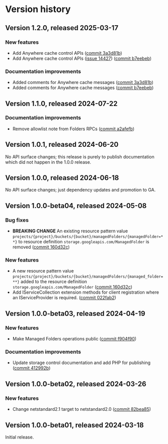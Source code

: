 # Version history

## Version 1.2.0, released 2025-03-17

### New features

- Add Anywhere cache control APIs ([commit 3a3d81b](https://github.com/googleapis/google-cloud-dotnet/commit/3a3d81b98367ed8efcb454b9fb2bcdbe9b224848))
- Add Anywhere cache control APIs ([issue 14427](https://github.com/googleapis/google-cloud-dotnet/issues/14427)) ([commit b7eebeb](https://github.com/googleapis/google-cloud-dotnet/commit/b7eebeb3599ae9fb567b9d36100325a7fc33057b))

### Documentation improvements

- Added comments for Anywhere cache messages ([commit 3a3d81b](https://github.com/googleapis/google-cloud-dotnet/commit/3a3d81b98367ed8efcb454b9fb2bcdbe9b224848))
- Added comments for Anywhere cache messages ([commit b7eebeb](https://github.com/googleapis/google-cloud-dotnet/commit/b7eebeb3599ae9fb567b9d36100325a7fc33057b))

## Version 1.1.0, released 2024-07-22

### Documentation improvements

- Remove allowlist note from Folders RPCs ([commit a2afefb](https://github.com/googleapis/google-cloud-dotnet/commit/a2afefb2bb16c0b0d5382cd6e2eae4ff81867ee7))
## Version 1.0.1, released 2024-06-20

No API surface changes; this release is purely to publish
documentation which did not happen in the 1.0.0 release.

## Version 1.0.0, released 2024-06-18

No API surface changes; just dependency updates and promotion to GA.

## Version 1.0.0-beta04, released 2024-05-08

### Bug fixes

- **BREAKING CHANGE** An existing resource pattern value `projects/{project}/buckets/{bucket}/managedFolders/{managedFolder=**}` to resource definition `storage.googleapis.com/ManagedFolder` is removed ([commit 160d32c](https://github.com/googleapis/google-cloud-dotnet/commit/160d32cd7ff78ae2aeeb9aa6383c8212b27d3b67))

### New features

- A new resource pattern value `projects/{project}/buckets/{bucket}/managedFolders/{managed_folder=**}` added to the resource definition `storage.googleapis.com/ManagedFolder` ([commit 160d32c](https://github.com/googleapis/google-cloud-dotnet/commit/160d32cd7ff78ae2aeeb9aa6383c8212b27d3b67))
- Add IServiceCollection extension methods for client registration where an IServiceProvider is required. ([commit 022fab2](https://github.com/googleapis/google-cloud-dotnet/commit/022fab203f28fb9c608972af7f8b83f571ae5694))

## Version 1.0.0-beta03, released 2024-04-19

### New features

- Make Managed Folders operations public ([commit f904f90](https://github.com/googleapis/google-cloud-dotnet/commit/f904f9043d4f8be15e2cfa0fc14e87c182b32b70))

### Documentation improvements

- Update storage control documentation and add PHP for publishing ([commit 412992b](https://github.com/googleapis/google-cloud-dotnet/commit/412992b9d928fa7b111ca7018bf0c3448d6f0809))

## Version 1.0.0-beta02, released 2024-03-26

### New features

- Change netstandard2.1 target to netstandard2.0 ([commit 82bea85](https://github.com/googleapis/google-cloud-dotnet/commit/82bea850661975b9750ac30753528cc9d2e05240))

## Version 1.0.0-beta01, released 2024-03-18

Initial release.
